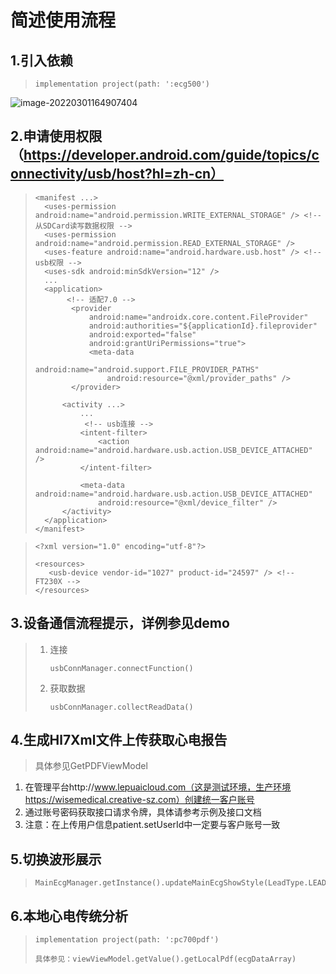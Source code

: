#  简述使用流程



## 1.引入依赖

> ```
> implementation project(path: ':ecg500')
> ```

![image-20220301164907404](C:\Users\zhourj\AppData\Roaming\Typora\typora-user-images\image-20220301164907404.png)          



## 2.申请使用权限（https://developer.android.com/guide/topics/connectivity/usb/host?hl=zh-cn）

> ```
> <manifest ...>
>   <uses-permission android:name="android.permission.WRITE_EXTERNAL_STORAGE" /> <!-- 从SDCard读写数据权限 -->
>   <uses-permission android:name="android.permission.READ_EXTERNAL_STORAGE" />
>   <uses-feature android:name="android.hardware.usb.host" /> <!-- usb权限 -->
>   <uses-sdk android:minSdkVersion="12" />
>   ...
>   <application>
>        <!-- 适配7.0 -->
>         <provider
>             android:name="androidx.core.content.FileProvider"
>             android:authorities="${applicationId}.fileprovider"
>             android:exported="false"
>             android:grantUriPermissions="true">
>             <meta-data
>                 android:name="android.support.FILE_PROVIDER_PATHS"
>                 android:resource="@xml/provider_paths" />
>         </provider>
>   
>       <activity ...>
>           ...
>            <!-- usb连接 -->
>           <intent-filter>
>               <action android:name="android.hardware.usb.action.USB_DEVICE_ATTACHED" />
>           </intent-filter>
> 
>           <meta-data android:name="android.hardware.usb.action.USB_DEVICE_ATTACHED"
>               android:resource="@xml/device_filter" />
>       </activity>
>   </application>
> </manifest>
> 
> ```

> ```
> <?xml version="1.0" encoding="utf-8"?>
> 
> <resources>
>    <usb-device vendor-id="1027" product-id="24597" /> <!-- FT230X -->
> </resources>
> ```



## 3.设备通信流程提示，详例参见demo

> 1. 连接      
>
>    ```
>    usbConnManager.connectFunction()
>    ```
>
> 2. 获取数据 
>
>    ```
>    usbConnManager.collectReadData()
>    ```



## 4.生成Hl7Xml文件上传获取心电报告

> 具体参见GetPDFViewModel

1. 在管理平台http://www.lepuaicloud.com（这是测试环境，生产环境https://wisemedical.creative-sz.com）创建统一客户账号
2. 通过账号密码获取接口请求令牌，具体请参考示例及接口文档
3. 注意：在上传用户信息patient.setUserId中一定要与客户账号一致



## 5.切换波形展示

> ```
> MainEcgManager.getInstance().updateMainEcgShowStyle(LeadType.LEAD_6)
> ```



## 6.本地心电传统分析

> ```
> implementation project(path: ':pc700pdf')
> 
> 具体参见：viewViewModel.getValue().getLocalPdf(ecgDataArray)
> ```
>
> 

